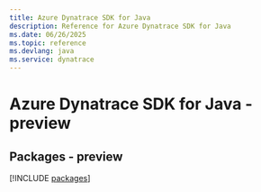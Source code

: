 ```yaml
---
title: Azure Dynatrace SDK for Java
description: Reference for Azure Dynatrace SDK for Java
ms.date: 06/26/2025
ms.topic: reference
ms.devlang: java
ms.service: dynatrace
---
```

# Azure Dynatrace SDK for Java - preview
## Packages - preview
[!INCLUDE [packages](dynatrace-index.md)]